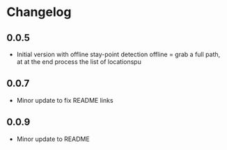 # Changelog

## 0.0.5

- Initial version with offline stay-point detection
offline = grab a full path, at at the end process the list of locationspu

## 0.0.7

- Minor update to fix README links

## 0.0.9

- Minor update to README
